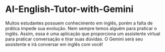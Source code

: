 # AI-English-Tutor-with-Gemini

Muitos estudantes possuem conhecimento em inglês, porém a falta de prática impede sua evolução. Nem sempre temos alguém para praticar o inglês. Assim, essa é uma aplicação que proporciona um assistente virtual para praticar conversação e tirar suas dúvidas. O Gemini será seu assistente e irá conversar em inglês com você!
